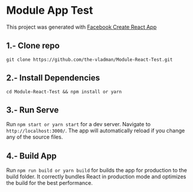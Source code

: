 # Module App Test

This project was generated with [Facebook Create React App](https://github.com/facebook/create-react-app)

## 1.- Clone repo
  `git clone https://github.com/the-vladman/Module-React-Test.git`
  
## 2.- Install Dependencies
  
  `cd Module-React-Test && npm install or yarn`
  
## 3.- Run Serve

Run `npm start or yarn start` for a dev server. Navigate to `http://localhost:3000/`. The app will automatically reload if you change any of the source files.

## 4.- Build App

Run `npm run build or yarn build` for builds the app for production to the build folder.
It correctly bundles React in production mode and optimizes the build for the best performance.
